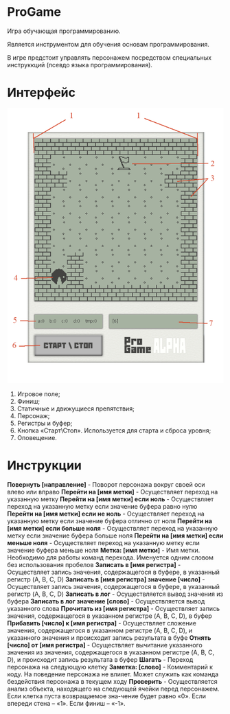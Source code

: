 # ProGame
Игра обучающая программированию.

Является инструментом для обучения основам программирования.

В игре предстоит управлять персонажем посредством специальных инструккций (псевдо языка программирования).
# Интерфейс
![alt text](GUI.png "Interface")
1. Игровое поле;
2. Финиш;
3. Статичные и движущиеся препятствия;
4. Персонаж;
5. Регистры и буфер;
6. Кнопка «Старт\Стоп». Используется для старта и сброса уровня;
7. Оповещение.

# Инструкции
**Повернуть [направление]** - Поворот персонажа вокруг своей оси влево или вправо
**Перейти на [имя метки]** - Осуществляет переход на указанную метку
**Перейти на [имя метки] если ноль** - Осуществляет переход на указанную метку если значение буфера равно нулю
**Перейти на [имя метки] если не ноль** - Осуществляет переход на указанную метку если значение буфера отлично от ноля
**Перейти на [имя метки] если больше ноля** - Осуществляет переход на указанную метку если значение буфера больше ноля
**Перейти на [имя метки] если меньше ноля** - Осуществляет переход на указанную метку если значение буфера меньше ноля
**Метка: [имя метки]** - Имя метки. Необходимо для работы команд перехода. Именуется одним словом без использования пробелов
**Записать в [имя регистра]** - Осуществляет запись значения, содержащегося в буфере, в указанный регистр (A, B, C, D)
**Записать в [имя регистра] значение [число]** - Осуществляет запись значения, содержащегося в буфере, в указанный регистр (A, B, C, D)
**Записать в лог** - Осуществляется вывод значения из буфера
**Записать в лог значение [слово]** - Осуществляется вывод указанного слова
**Прочитать из [имя регистра]** - Осуществляет запись значения, содержащегося в указанном регистре (A, B, C, D), в буфер
**Прибавить [число] к [имя регистра]** - Осуществляет сложение значения, содержащегося в указанном регистре (A, B, C, D), и указанного значения и происходит запись результата в буфе
**Отнять [число] от [имя регистра]** - Осуществляет вычитание указанного значения из значения, содержащегося в указанном регистре (A, B, C, D), и происходит запись результата в буфер
**Шагать** - Переход персонажа на следующую клетку
**Заметка: [слово]** - Комментарий к коду. На поведение персонажа не влияет. Может служить как команда бездействия персонажа в текущем ходу
**Проверить** - Осуществляется анализ объекта, находящего на следующей ячейки перед персонажем. Если клетка пуста возвращаемое зна-чение будет равно «0». Если впереди стена – «1». Если финиш – «-1».
